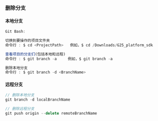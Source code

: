 ### 删除分支

#### 本地分支

```js
Git Bash:

切换到要操作的项目文件夹 
命令行 : $ cd <ProjectPath>   例如，$ cd /Downloads/G25_platform_sdk

查看项目的分支们(包括本地和远程) 
命令行 : $ git branch -a     例如，$ git branch -a 

删除本地分支 
命令行 : $ git branch -d <BranchName>
```

#### 远程分支

```js
// 删除本地分支
git branch -d localBranchName

// 删除远程分支
git push origin --delete remoteBranchName
```

